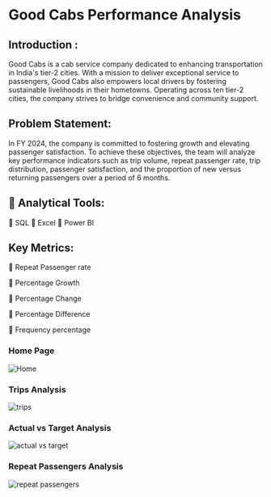 # **Good Cabs Performance Analysis**

## Introduction : ##

Good Cabs is a cab service company dedicated to enhancing transportation in India's tier-2 cities. 
With a mission to deliver exceptional service to passengers, Good Cabs also empowers local drivers by fostering sustainable livelihoods in their hometowns. 
Operating across ten tier-2 cities, the company strives to bridge convenience and community support.

## Problem Statement: ##

In FY 2024, the company is committed to fostering growth and elevating passenger satisfaction. 
To achieve these objectives, the team will analyze key performance indicators such as trip volume, repeat passenger rate, trip distribution, passenger satisfaction, and the proportion of new versus returning passengers over a period of 6 months.

## 🔧 Analytical Tools: ##

🔹 SQL
🔹 Excel
🔹 Power BI

## Key Metrics: ##

🌟 Repeat Passenger rate

🌟 Percentage Growth

🌟 Percentage Change

🌟 Percentage Difference

🌟 Frequency percentage

### Home Page 
![Home](https://github.com/user-attachments/assets/2d41f710-8c88-4914-9a8d-0cb12b6f2044)

### Trips Analysis 

![trips](https://github.com/user-attachments/assets/671a79c9-2026-4050-b2c0-38be5e4098b1)

### Actual vs Target Analysis

![actual vs target](https://github.com/user-attachments/assets/37ae9cd2-87f7-45a3-b86e-ec4defd7f944)

### Repeat Passengers Analysis

![repeat passengers](https://github.com/user-attachments/assets/8fc1bd74-e5e8-4508-8a16-ad12e40d3aec)


